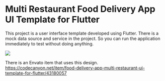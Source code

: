 # Multi Restaurant Food Delivery App UI Template for Flutter
<p>This project is a user interface template developed using Flutter. There is a mock data source and service in the project. So you can run the application immediately to test without doing anything.</p>
<img src='https://res.cloudinary.com/dqwntkvge/image/upload/v1674625703/ss_food_multi.png'/>
 

There is an Envato item that uses this design.<br/>
<a href='https://codecanyon.net/item/food-delivery-app-multi-restaurant-ui-template-for-flutter/43180057'>https://codecanyon.net/item/food-delivery-app-multi-restaurant-ui-template-for-flutter/43180057</a>